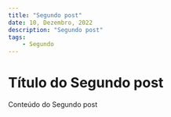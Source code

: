 ```yaml
---
title: "Segundo post"
date: 10, Dezembro, 2022
description: "Segundo post"
tags:
    - Segundo
---
```


# Título do Segundo post

Conteúdo do Segundo post